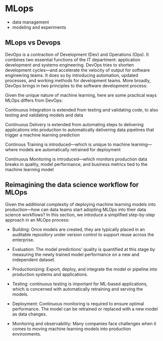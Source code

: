 # MLops
* data management
* modeling and experiments

## MLops vs Devops

DevOps is a contraction of Development (Dev) and Operations (Ops). It combines two essential functions of the IT department: application development and systems engineering.  DevOps tries to shorten development cycles—and accelerate the velocity of output for software engineering teams. It does so by introducing automation, updated processes, and working methods for development teams. More broadly, DevOps brings in two principles to the software development process:

Given the unique nature of machine learning, here are some practical ways MLOps differs from DevOps: 

Continuous Integration is extended from testing and validating code, to also testing and validating models and data

Continuous Delivery is extended from automating steps to delivering applications into production to automatically delivering data pipelines that trigger a machine learning prediction

Continous Training is introduced—which is unique to machine learning—where models are automatically retrained for deployment

Continuous Monitoring is introduced—which monitors production data breaks in quality, model performance, and business metrics tied to the machine learning model


## Reimagining the data science workflow for MLOps

Given the additional complexity of deploying machine learning models into production—how can data teams start adopting MLOps into their data science workflows? In this section, we introduce a simplified step-by-step approach in an MLOps process:   

- Building: Once models are created, they are typically placed in an auditable repository under version control to support reuse across the enterprise.

- Evaluation: The model predictions' quality is quantified at this stage by measuring the newly trained model performance on a new and independent dataset.

- Productionizing: Export, deploy, and integrate the model or pipeline into production systems and applications.

- Testing: continuous testing is important for ML-based applications, which is concerned with automatically retraining and serving the models.

- Deployment: Continuous monitoring is required to ensure optimal performance. The model can be retrained or replaced with a new model as data changes.

- Monitoring and observability: Many companies face challenges when it comes to moving machine learning models into production environments.
